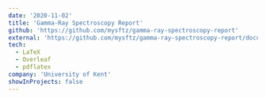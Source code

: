 ```yaml
---
date: '2020-11-02'
title: 'Gamma-Ray Spectroscopy Report'
github: 'https://github.com/mysftz/gamma-ray-spectroscopy-report'
external: 'https://github.com/mysftz/gamma-ray-spectroscopy-report/document/main.pdf'
tech:
  - LaTeX
  - Overleaf
  - pdflatex
company: 'University of Kent'
showInProjects: false
---
```

